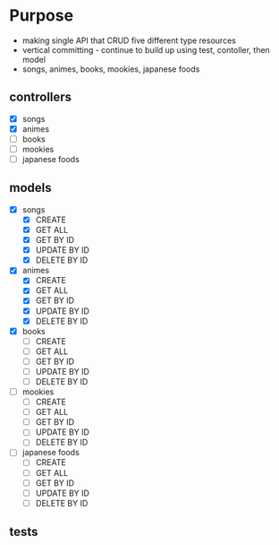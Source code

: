 # Purpose

- making single API that CRUD five different type resources
- vertical committing - continue to build up using test, contoller, then model
- songs, animes, books, mookies, japanese foods

## controllers

- [x] songs
- [x] animes
- [ ] books
- [ ] mookies
- [ ] japanese foods

## models

- [x] songs
  - [x] CREATE
  - [x] GET ALL
  - [x] GET BY ID
  - [x] UPDATE BY ID
  - [x] DELETE BY ID
- [x] animes
  - [x] CREATE
  - [x] GET ALL
  - [x] GET BY ID
  - [x] UPDATE BY ID
  - [x] DELETE BY ID
- [x] books
  - [ ] CREATE
  - [ ] GET ALL
  - [ ] GET BY ID
  - [ ] UPDATE BY ID
  - [ ] DELETE BY ID
- [ ] mookies
  - [ ] CREATE
  - [ ] GET ALL
  - [ ] GET BY ID
  - [ ] UPDATE BY ID
  - [ ] DELETE BY ID
- [ ] japanese foods
  - [ ] CREATE
  - [ ] GET ALL
  - [ ] GET BY ID
  - [ ] UPDATE BY ID
  - [ ] DELETE BY ID

## tests
